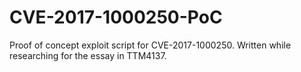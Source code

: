 # CVE-2017-1000250-PoC
Proof of concept exploit script for CVE-2017-1000250. Written while researching for the essay in TTM4137.
